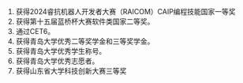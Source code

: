 1. 获得2024睿抗机器人开发者大赛（RAICOM）CAIP编程技能国家一等奖
2. 获得第十五届蓝桥杯大赛软件类国家二等奖。
3. 通过CET6。
4. 获得青岛大学优秀二等奖学金和三等奖学金。
5. 获得青岛大学优秀学生称号。
6. 获得青岛大学优秀志愿者。
7. 获得山东省大学科技创新大赛三等奖